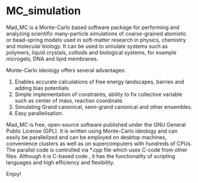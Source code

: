 # MC_simulation

Mad_MC is a Monte-Carlo based software package for performing and analyzing scientific many-particle simulations of coarse-grained atomistic or bead-spring models used in soft-matter research in physics, chemistry and molecular biology. It can be used to simulate systems such as polymers, liquid crystals, colloids and biological systems, for example microgels, DNA and lipid membranes.

Monte-Carlo ideology offers several advantages:
1. Enables accurate calculations of free energy landscapes, barries and adding bias potentials.
2. Simple implementation of constraints, ability to fix collective variable such as center of mass, reaction coordinate.
3. Simulating Grand canonical, semi-grand canonical and other ensembles.
4. Easy parallelisation.

Mad_MC is free, open-source software published under the GNU General Public License (GPL). It is written using Monte-Carlo ideology and can easily be  parallelized and can be employed on desktop machines, convenience clusters as well as on supercomputers with hundreds of CPUs. The parallel code is controlled via *.cpp file which uses C-code from other files. Although it is C-based code , it has the functionality of scripting languages and high efficiency and flexibility.

Enjoy!


